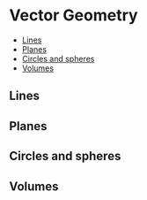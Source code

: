 # Vector Geometry <!-- omit in toc -->

- [Lines](#lines)
- [Planes](#planes)
- [Circles and spheres](#circles-and-spheres)
- [Volumes](#volumes)

## Lines

## Planes

## Circles and spheres

## Volumes
